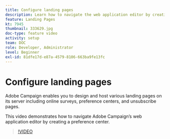```yaml
---
title: Configure landing pages
description: Learn how to navigate the web application editor by creating a preference center.
feature: Landing Pages
kt: 7945
thumbnail: 333629.jpg
doc-type: feature video
activity: setup
team: DOC
role: Developer, Administrator
level: Beginner
exl-id: 81dfe17d-e87a-4579-8106-663ba9fe13fc
---
```

# Configure landing pages

Adobe Campaign enables you to design and host various landing pages on its server including online surveys, preference centers, and unsubscribe pages.

This video demonstrates how to navigate Adobe Campaign’s web application editor by creating a preference center.

>[!VIDEO](https://video.tv.adobe.com/v/333629?quality=12)
